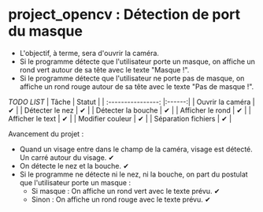 project_opencv : Détection de port du masque
============================================

* L'objectif, à terme, sera d'ouvrir la caméra. 
* Si le programme détecte que l'utilisateur porte un masque, on affiche un rond vert autour de sa tête avec le texte "Masque !".
* Si le programme détecte que l'utilisateur ne porte pas de masque, on affiche un rond rouge autour de sa tête avec le texte "Pas de masque !".

*TODO LIST*
| 			  Tâche	 			  | Statut |
|   :----------------:  |:------:|
|    Ouvrir la caméra   |   ✔	 |
|    Détecter le nez    | 	✔ 	 |
|   Détecter la bouche  |   ✔ 	 |
|    Afficher le rond   |   ✔ 	 |
|    Afficher le text   |   ✔ 	 |
|    Modifier couleur   |   ✔ 	 |
|  Séparation fichiers  |   ✔ 	 |

Avancement du projet :
- Quand un visage entre dans le champ de la caméra, visage est détecté. Un carré autour du visage. ✔
- On détecte le nez et la bouche. ✔
- Si le programme ne détecte ni le nez, ni la bouche, on part du postulat que l'utilisateur porte un masque : 
	* Si masque : On affiche un rond vert avec le texte prévu. ✔
	* Sinon : On affiche un rond rouge avec le texte prévu. ✔